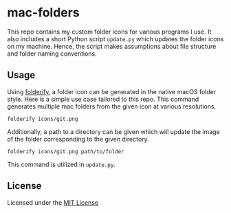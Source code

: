 # mac-folders

This repo contains my custom folder icons for various programs I use. It also
includes a short Python script `update.py` which updates the folder icons on
my machine. Hence, the script makes assumptions about file structure and
folder naming conventions.

## Usage

Using [folderify](https://github.com/lgarron/folderify), a folder icon can be
generated in the native macOS folder style. Here is a simple use case tailored
to this repo. This command generates multiple mac folders from the given icon
at various resolutions.

```folderify icons/git.png```

Additionally, a path to a directory can be given which will update the image
of the folder corresponding to the given directory.

```folderify icons/git.png path/to/folder```

This command is utilized in `update.py`.

## License

Licensed under the [MIT License](https://choosealicense.com/licenses/mit/)